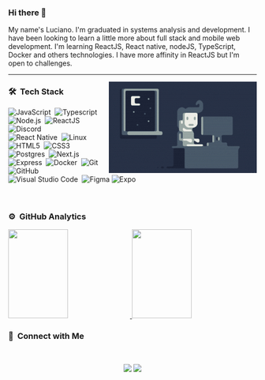 ### Hi there 👋

My name's Luciano.
I'm graduated in systems analysis and development. I have been looking to learn a little more about full stack and mobile web development. I'm learning ReactJS, React native, nodeJS, TypeScript, Docker and others technologies. I have more affinity in ReactJS but I'm open to challenges.

---

<img alt="Night Coding" src="https://raw.githubusercontent.com/AVS1508/AVS1508/master/assets/Night-Coding.gif" align="right"/>

### 🛠 &nbsp;Tech Stack

![JavaScript](https://img.shields.io/badge/-JavaScript-FEAE32?style=flat&logoColor=fff&logo=javascript)&nbsp;
![Typescript](https://img.shields.io/badge/-Typescript-3178C6?style=flat&logoColor=fff&logo=typescript)&nbsp;
![Node.js](https://img.shields.io/badge/-Node.js-5B9856?style=flat&logoColor=fff&logo=node.js)&nbsp;
![ReactJS](https://img.shields.io/badge/-ReactJS-18BCEE?style=flat&logoColor=fff&logo=react)
![Discord](https://img.shields.io/badge/-Discord-7289DA?style=flat&logo=discord&logoColor=ffffff)\
![React Native](https://img.shields.io/badge/-React%20Native-333333?style=flat&logoColor=fff&logo=react)&nbsp;
![Linux](https://img.shields.io/badge/-Linux-ffffff?style=flat&logoColor=000&logo=Linux)&nbsp;
![HTML5](https://img.shields.io/badge/-HTML5-333333?style=flat&logo=HTML5)&nbsp;
![CSS3](https://img.shields.io/badge/-CSS3-333333?style=flat&logo=CSS3&logoColor=1572B6)\
![Postgres](https://img.shields.io/badge/-Postgres-333333?style=flat&logo=postgresql&logoColor=009acc)&nbsp;
![Next.js](https://img.shields.io/badge/-Next.js-333333?style=flat&logo=next.js)&nbsp;
![Express](https://img.shields.io/badge/-Express-333333?style=flat&logoColor=fff&logo=Express)&nbsp;
![Docker](https://img.shields.io/badge/-Docker-333333?style=flat&logoColor=1572B6&logo=Docker)&nbsp;
![Git](https://img.shields.io/badge/-Git-333333?style=flat&logo=git)\
![GitHub](https://img.shields.io/badge/-GitHub-333333?style=flat&logo=github)&nbsp;
![Visual Studio Code](https://img.shields.io/badge/-Visual%20Studio%20Code-333333?style=flat&logo=visual-studio-code&logoColor=007ACC)&nbsp;
![Figma](https://img.shields.io/badge/-Figma-333333?style=flat&logo=figma)
![Expo](https://img.shields.io/badge/-Expo-333333?style=flat&logo=expo)
<br />
<br />
<br />


### ⚙️ &nbsp;GitHub Analytics

<p>
  <a href="https://github.com/luciano-ferreira">
    <img height="180em" width="49%" margin-right="20px" src="https://github-readme-stats-eight-theta.vercel.app/api?username=luciano-ferreira&show_icons=true&theme=react&include_all_commits=true&count_private=false"/>
    <img height="180em" width="49%" src="https://github-readme-stats-eight-theta.vercel.app/api/top-langs/?username=luciano-ferreira&hide=c%23,html,javascript,tex&layout=compact&langs_count=8&theme=react"/>
  </a>
</p>


### 🤝 &nbsp;Connect with Me
<br />
<p align="center">
<a href="https://linkedin.com/in/lucianof-silva"><img src="https://img.shields.io/badge/-Luciano%20Silva%20-0077B5?style=flat-square&logo=Linkedin&logoColor=white"/></a>
<a href="mailto:luciano2023silva@gmail.com"><img src="https://img.shields.io/badge/-Luciano%20Silva-D14836?style=flat-square&logo=Gmail&logoColor=white"/></a>
</p>


<!--
https://simpleicons.org/
**Luciano-Ferreira/Luciano-Ferreira** is a ✨ _special_ ✨ repository because its `README.md` (this file) appears on your GitHub profile.

Here are some ideas to get you started:

- 🔭 I’m currently working on ...
- 🌱 I’m currently learning ...
- 👯 I’m looking to collaborate on ...
- 🤔 I’m looking for help with ...
- 💬 Ask me about ...
- 📫 How to reach me: ...
- 😄 Pronouns: ...
- ⚡ Fun fact: ...
-->

